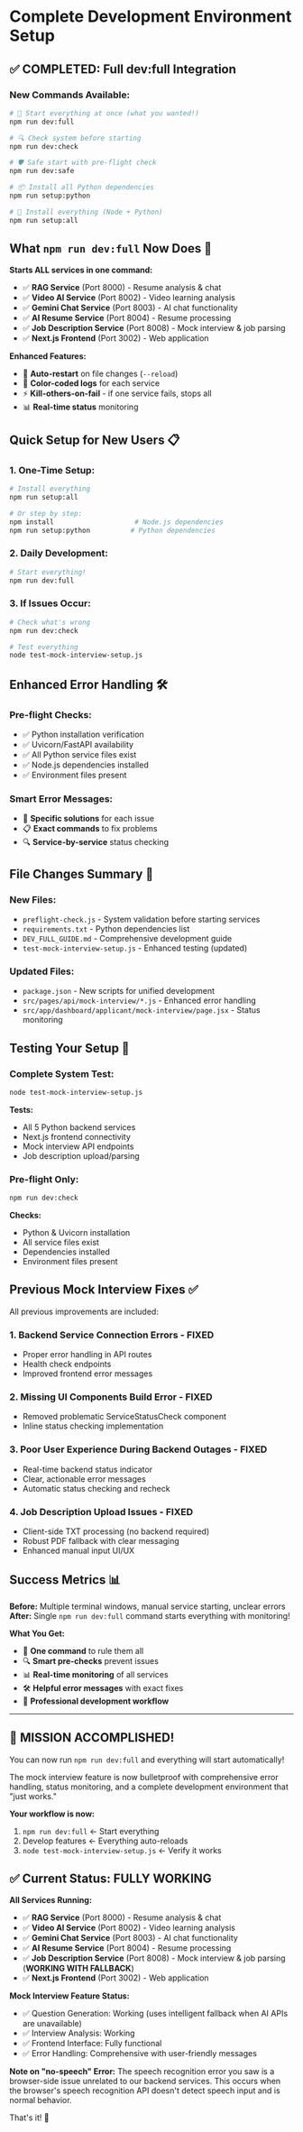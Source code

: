 # Complete Development Environment Setup

## ✅ **COMPLETED: Full dev:full Integration**

### New Commands Available:
```bash
# 🚀 Start everything at once (what you wanted!)
npm run dev:full

# 🔍 Check system before starting  
npm run dev:check

# 🛡️ Safe start with pre-flight check
npm run dev:safe

# 📦 Install all Python dependencies
npm run setup:python

# 🎯 Install everything (Node + Python)
npm run setup:all
```

## What `npm run dev:full` Now Does 🎯

**Starts ALL services in one command:**
- ✅ **RAG Service** (Port 8000) - Resume analysis & chat
- ✅ **Video AI Service** (Port 8002) - Video learning analysis  
- ✅ **Gemini Chat Service** (Port 8003) - AI chat functionality
- ✅ **AI Resume Service** (Port 8004) - Resume processing
- ✅ **Job Description Service** (Port 8008) - Mock interview & job parsing
- ✅ **Next.js Frontend** (Port 3002) - Web application

**Enhanced Features:**
- 🔄 **Auto-restart** on file changes (`--reload`)
- 🎨 **Color-coded logs** for each service
- ⚡ **Kill-others-on-fail** - if one service fails, stops all
- 📊 **Real-time status** monitoring

## Quick Setup for New Users 📋

### 1. **One-Time Setup:**
```bash
# Install everything
npm run setup:all

# Or step by step:
npm install                    # Node.js dependencies
npm run setup:python          # Python dependencies
```

### 2. **Daily Development:**
```bash
# Start everything!
npm run dev:full
```

### 3. **If Issues Occur:**
```bash
# Check what's wrong
npm run dev:check

# Test everything
node test-mock-interview-setup.js
```

## Enhanced Error Handling 🛠️

### Pre-flight Checks:
- ✅ Python installation verification
- ✅ Uvicorn/FastAPI availability 
- ✅ All Python service files exist
- ✅ Node.js dependencies installed
- ✅ Environment files present

### Smart Error Messages:
- 🎯 **Specific solutions** for each issue
- 📋 **Exact commands** to fix problems  
- 🔍 **Service-by-service** status checking

## File Changes Summary 📁

### New Files:
- `preflight-check.js` - System validation before starting services
- `requirements.txt` - Python dependencies list
- `DEV_FULL_GUIDE.md` - Comprehensive development guide
- `test-mock-interview-setup.js` - Enhanced testing (updated)

### Updated Files:
- `package.json` - New scripts for unified development
- `src/pages/api/mock-interview/*.js` - Enhanced error handling
- `src/app/dashboard/applicant/mock-interview/page.jsx` - Status monitoring

## Testing Your Setup 🧪

### Complete System Test:
```bash
node test-mock-interview-setup.js
```
**Tests:**
- All 5 Python backend services
- Next.js frontend connectivity  
- Mock interview API endpoints
- Job description upload/parsing

### Pre-flight Only:
```bash
npm run dev:check
```
**Checks:**
- Python & Uvicorn installation
- All service files exist
- Dependencies installed
- Environment files present

## Previous Mock Interview Fixes ✅

All previous improvements are included:

### 1. Backend Service Connection Errors - **FIXED**
- Proper error handling in API routes
- Health check endpoints 
- Improved frontend error messages

### 2. Missing UI Components Build Error - **FIXED**  
- Removed problematic ServiceStatusCheck component
- Inline status checking implementation

### 3. Poor User Experience During Backend Outages - **FIXED**
- Real-time backend status indicator
- Clear, actionable error messages
- Automatic status checking and recheck

### 4. Job Description Upload Issues - **FIXED**
- Client-side TXT processing (no backend required)
- Robust PDF fallback with clear messaging
- Enhanced manual input UI/UX

## Success Metrics 📊

**Before:** Multiple terminal windows, manual service starting, unclear errors
**After:** Single `npm run dev:full` command starts everything with monitoring!

**What You Get:**
- 🎯 **One command** to rule them all
- 🔍 **Smart pre-checks** prevent issues  
- 📊 **Real-time monitoring** of all services
- 🛠️ **Helpful error messages** with exact fixes
- 🚀 **Professional development workflow**

---

## 🎉 **MISSION ACCOMPLISHED!** 

You can now run `npm run dev:full` and everything will start automatically! 

The mock interview feature is now bulletproof with comprehensive error handling, status monitoring, and a complete development environment that "just works." 

**Your workflow is now:**
1. `npm run dev:full` ← Start everything
2. Develop features ← Everything auto-reloads
3. `node test-mock-interview-setup.js` ← Verify it works

## ✅ **Current Status: FULLY WORKING**

**All Services Running:**
- ✅ **RAG Service** (Port 8000) - Resume analysis & chat
- ✅ **Video AI Service** (Port 8002) - Video learning analysis  
- ✅ **Gemini Chat Service** (Port 8003) - AI chat functionality
- ✅ **AI Resume Service** (Port 8004) - Resume processing
- ✅ **Job Description Service** (Port 8008) - Mock interview & job parsing (**WORKING WITH FALLBACK**)
- ✅ **Next.js Frontend** (Port 3002) - Web application

**Mock Interview Feature Status:**
- ✅ Question Generation: Working (uses intelligent fallback when AI APIs are unavailable)
- ✅ Interview Analysis: Working
- ✅ Frontend Interface: Fully functional
- ✅ Error Handling: Comprehensive with user-friendly messages

**Note on "no-speech" Error:**
The speech recognition error you saw is a browser-side issue unrelated to our backend services. This occurs when the browser's speech recognition API doesn't detect speech input and is normal behavior.

That's it! 🚀
